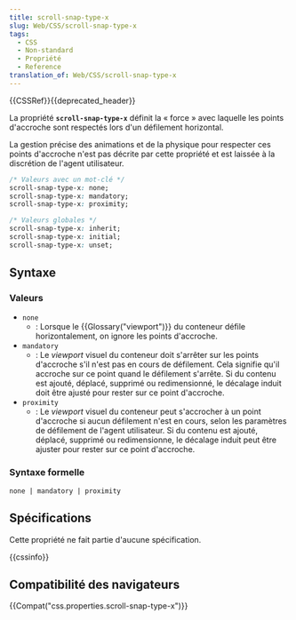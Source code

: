 ```yaml
---
title: scroll-snap-type-x
slug: Web/CSS/scroll-snap-type-x
tags:
  - CSS
  - Non-standard
  - Propriété
  - Reference
translation_of: Web/CSS/scroll-snap-type-x
---
```


{{CSSRef}}{{deprecated_header}}

La propriété **`scroll-snap-type-x`** définit la « force » avec laquelle les points d'accroche sont respectés lors d'un défilement horizontal.

La gestion précise des animations et de la physique pour respecter ces points d'accroche n'est pas décrite par cette propriété et est laissée à la discrétion de l'agent utilisateur.

```css
/* Valeurs avec un mot-clé */
scroll-snap-type-x: none;
scroll-snap-type-x: mandatory;
scroll-snap-type-x: proximity;

/* Valeurs globales */
scroll-snap-type-x: inherit;
scroll-snap-type-x: initial;
scroll-snap-type-x: unset;
```

## Syntaxe

### Valeurs

- `none`
  - : Lorsque le {{Glossary("viewport")}} du conteneur défile horizontalement, on ignore les points d'accroche.
- `mandatory`
  - : Le _viewport_ visuel du conteneur doit s'arrêter sur les points d'accroche s'il n'est pas en cours de défilement. Cela signifie qu'il accroche sur ce point quand le défilement s'arrête. Si du contenu est ajouté, déplacé, supprimé ou redimensionné, le décalage induit doit être ajusté pour rester sur ce point d'accroche.
- `proximity`
  - : Le _viewport_ visuel du conteneur peut s'accrocher à un point d'accroche si aucun défilement n'est en cours, selon les paramètres de défilement de l'agent utilisateur. Si du contenu est ajouté, déplacé, supprimé ou redimensionne, le décalage induit peut être ajuster pour rester sur ce point d'accroche.

### Syntaxe formelle

```
none | mandatory | proximity
```

## Spécifications

Cette propriété ne fait partie d'aucune spécification.

{{cssinfo}}

## Compatibilité des navigateurs

{{Compat("css.properties.scroll-snap-type-x")}}
